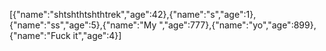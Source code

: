 [{"name":"shtshthtshthtrek","age":42},{"name":"s","age":1},{"name":"ss","age":5},{"name":"My ","age":777},{"name":"yo","age":899},{"name":"Fuck it","age":4}]